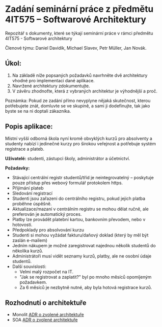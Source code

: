 # Zadání seminární práce z předmětu 4IT575 – Softwarové Architektury
Repozitář s dokumenty, které se týkají seminární práce v rámci předmětu 4IT575 - Softwarové architektury

Členové týmu: Daniel Davidík, Michael Slavev, Petr Müller, Jan Novák.


## Úkol:
1.	Na základě níže popsaných požadavků navrhněte dvě architektury vhodné pro implementaci dané aplikace.
2.	Navržené architektury zdokumentujte.
3.	V závěru zhodnoťte, která z vybraných architektur je výhodnější a proč.

Poznámka:
Pokud ze zadání přímo nevyplyne nějaká skutečnost, kterou potřebujete znát, domluvte se ve skupině, a sami ji dodefinujte, tak jako byste se na ni doptali zákazníka.

## Popis aplikace:
Místní vyšší odborná škola nyní kromě obvyklých kurzů pro absolventy a studenty nabízí i jedinečné kurzy pro širokou veřejnost a potřebuje systém registrace a plateb.

**Uživatelé:** studenti, zástupci školy, administrátor a účetnictví.

**Požadavky:**
- Stávající centrální registr studentů/tříd je neintegrovatelný – poskytuje pouze přístup přes webový formulář protokolem https.
- Přijímání plateb
- Sledování registrací
- Studenti jsou zařazeni do centrálního registru, pokud jejich platba proběhne úspěšně.
- Aktualizace/mazaní v centrálním registru se mohou dělat ručně, ale preferován je automatický proces.
- Platby lze provádět platební kartou, bankovním převodem, nebo v hotovosti.
- Předpoklady pro absolvování kurzu
- Studenti si mohou vyžádat fakturu/daňový doklad (který by měl být zaslán e-mailem)
- Jedním nákupem je možné zaregistrovat najednou několik studentů do několika kurzů.
- Administrátoři musí vidět seznamy kurzů, platby, ale ne osobní údaje studentů.
- Další souvislosti:
    - Velmi malý rozpočet na IT.
    - "Jak se registrovat a zaplatit?" byl po mnoho měsíců opomíjeným požadavkem.
    - Za 6 měsíců je nezbytně nutné, aby byla hotová registrace kurzů.

## Rozhodnutí o architektuře

- Monolit [ADR o zvolené architektuře](./Monolit/ADR/ADR%20o%20zvolené%20architektuře.md)
- SOA [ADR o zvolené architektuře](./SOA/ADR/ADR%20o%20zvolené%20architektuře.md)
